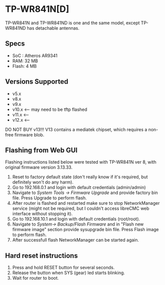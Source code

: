 # TP-WR841N[D]

TP-WR841N and TP-WR841ND is one and the same model, except TP-WR841ND has detachable antennas.

## Specs

* SoC : Atheros AR9341
* RAM: 32 MB
* Flash: 4 MB

## Versions Supported

* v5.x
* v8.x
* v9.x
* v10.x <-- may need to be tftp flashed
* v11.x <--
* v12.x <--


DO NOT BUY v13!!! V13 contains a mediatek
chipset, which requires a non-free firmware
blob.

## Flashing from Web GUI

Flashing instructions listed below were tested with TP-WR841N ver 8, with original firmware version 3.13.33.

1. Reset to factory default state (don't really know if it's required, but definitely won't do any harm).
2. Go to 192.168.0.1 and login with default credentials (admin/admin)
3. Navigate to _System Tools -> Firmware Upgrade_ and provide factory bin file. Press Upgrade to perform flash.
4. After router is flashed and restarted make sure to stop NetworkManager service (might not be required, but I couldn't access libreCMC web interface without stopping it).
5. Go to 192.168.10.1 and login with default credentials (root/root).
6. Navigate to _System-> Backup/Flash Firmware_ and in "Flash new firmware image" section provide sysupgrade bin file. Press Flash image to perform flash.
7. After successfull flash NetworkManager can be started again.

## Hard reset instructions

1. Press and hold RESET button for several seconds.
2. Release the button when SYS (gear) led starts blinking.
3. Wait for router to boot.

